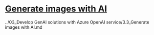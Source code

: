 # [Generate images with AI](https://learn.microsoft.com/en-us/training/modules/generate-images-azure-openai/)

../03_Develop GenAI solutions with Azure OpenAI service/3.3_Generate images with AI.md